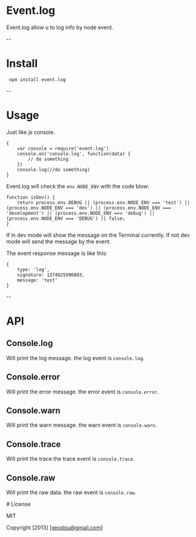 # Event.log

Event.log allow u to log info by node event.

--
# Install

` npm install event.log`

--
# Usage

Just like js console.

```
{
    var console = require('event.log')
    console.on('console.log', function(data) {
        // do something
    })
    console.log(//do something)
}
```
Event.log will check the `env.NODE_ENV` with the code blow:

```
function isDev() {
    return process.env.DEBUG || (process.env.NODE_ENV === 'test') || (process.env.NODE_ENV === 'dev') || (process.env.NODE_ENV === 'development') || (process.env.NODE_ENV === 'debug') || (process.env.NODE_ENV === 'DEBUG') || false;
}
```
If in dev mode will show the message on the Terminal currently.
If not dev mode will send the message by the event.

The event response message is like this:

```
{
    type: 'log',
    signature: 1374825996803,
    message: 'test'
}
```

--
# API

## Console.log

 Will print the log message.
 the log event is `console.log`.


## Console.error

 Will print the error message.
 the error event is `console.error`.

## Console.warn

 Will print the warn message.
 the warn event is `console.warn`.

## Console.trace

 Will print the trace
 the trace event is `console.trace`.

## Console.raw
 Will print the raw data.
 the raw event is `console.raw`.


<a name="a15"/>
# License

MIT

Copyright [2013] [<xeodou@gmail.com>]
